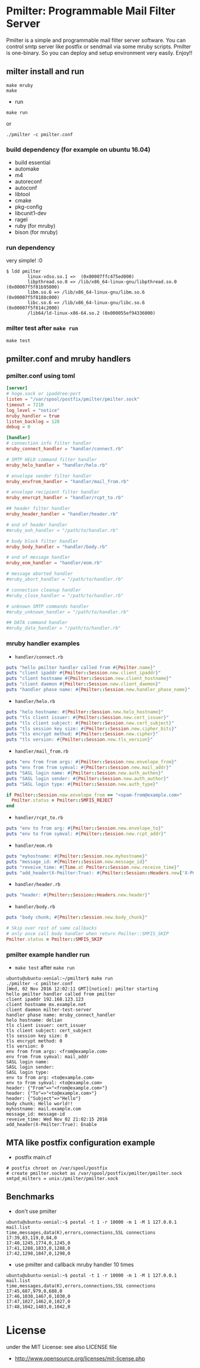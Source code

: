 # Pmilter: Programmable Mail Filter Server

Pmilter is a simple and programmable mail filter server software. You can control smtp server like postfix or sendmail via some mruby scripts. Pmilter is one-binary. So you can deploy and setup environment very easily. Enjoy!!

## milter install and run

```
make mruby
make
```

- run

```
make run
```

or

```
./pmilter -c pmilter.conf
```

### build dependency (for example on ubuntu 16.04)

- build essential
- automake
- m4
- autoreconf
- autoconf
- libtool
- cmake
- pkg-config
- libcunit1-dev
- ragel
- ruby (for mruby)
- bison (for mruby)

### run dependency

very simple! :0

```
$ ldd pmilter
        linux-vdso.so.1 =>  (0x00007ffc475ed000)
        libpthread.so.0 => /lib/x86_64-linux-gnu/libpthread.so.0 (0x00007f5f81b95000)
        libm.so.6 => /lib/x86_64-linux-gnu/libm.so.6 (0x00007f5f8188c000)
        libc.so.6 => /lib/x86_64-linux-gnu/libc.so.6 (0x00007f5f814c2000)
        /lib64/ld-linux-x86-64.so.2 (0x000055ef94336000)
```

### milter test after `make run`

```
make test
```

## pmilter.conf and mruby handlers

### pmilter.conf using toml

```toml
[server]
# hoge.sock or ipaddree:port
listen = "/var/spool/postfix/pmilter/pmilter.sock"
timeout = 7210
log_level = "notice"
mruby_handler = true
listen_backlog = 128
debug = 0

[handler]
# connection info filter handler
mruby_connect_handler = "handler/connect.rb"

# SMTP HELO command filter handler
mruby_helo_handler = "handler/helo.rb"

# envelope sender filter handler
mruby_envfrom_handler = "handler/mail_from.rb"

# envelope recipient filter handler
mruby_envrcpt_handler = "handler/rcpt_to.rb"

## header filter handler
mruby_header_handler = "handler/header.rb"

# end of header handler
#mruby_eoh_handler = "/path/to/handler.rb"

# body block filter handler
mruby_body_handler = "handler/body.rb"

# end of message handler
mruby_eom_handler = "handler/eom.rb"

# message aborted handler
#mruby_abort_handler = "/path/to/handler.rb"

# connection cleanup handler
#mruby_close_handler = "/path/to/handler.rb"

# unknown SMTP commands handler
#mruby_unknown_handler = "/path/to/handler.rb"

## DATA command handler
#mruby_data_handler = "/path/to/handler.rb"
```

### mruby handler examples

- `handler/connect.rb`

```ruby
puts "hello pmilter handler called from #{Pmilter.name}"
puts "client ipaddr #{Pmilter::Session.new.client_ipaddr}"
puts "client hostname #{Pmilter::Session.new.client_hostname}"
puts "client daemon #{Pmilter::Session.new.client_daemon}"
puts "handler phase name: #{Pmilter::Session.new.handler_phase_name}"
```

- `handler/helo.rb`

```ruby
puts "helo hostname: #{Pmilter::Session.new.helo_hostname}"
puts "tls client issuer: #{Pmilter::Session.new.cert_issuer}"
puts "tls client subject: #{Pmilter::Session.new.cert_subject}"
puts "tls session key size: #{Pmilter::Session.new.cipher_bits}"
puts "tls encrypt method: #{Pmilter::Session.new.cipher}"
puts "tls version: #{Pmilter::Session.new.tls_version}"
```

- `handler/mail_from.rb`

```ruby
puts "env from from args: #{Pmilter::Session.new.envelope_from}"
puts "env from from symval: #{Pmilter::Session.new.mail_addr}"
puts "SASL login name: #{Pmilter::Session.new.auth_authen}"
puts "SASL login sender: #{Pmilter::Session.new.auth_author}"
puts "SASL login type: #{Pmilter::Session.new.auth_type}"

if Pmilter::Session.new.envelope_from == "<spam-from@example.com>"
  Pmilter.status = Pmilter::SMFIS_REJECT
end
```

- `handler/rcpt_to.rb`

```ruby
puts "env to from arg: #{Pmilter::Session.new.envelope_to}"
puts "env to from symval: #{Pmilter::Session.new.rcpt_addr}"
```

- `handler/eom.rb`

```ruby
puts "myhostname: #{Pmilter::Session.new.myhostname}"
puts "message_id: #{Pmilter::Session.new.message_id}"
puts "reveive_time: #{Time.at Pmilter::Session.new.receive_time}"
puts "add_header(X-Pmilter:True): #{Pmilter::Session::Headers.new['X-Pmilter'] = 'Enable'}"
```

- `handler/header.rb`

```ruby
puts "header: #{Pmilter::Session::Headers.new.header}"
```

- `handler/body.rb`

```ruby
puts "body chunk; #{Pmilter::Session.new.body_chunk}"

# Skip over rest of same callbacks
# only once call body handler when return Pmilter::SMFIS_SKIP
Pmilter.status = Pmilter::SMFIS_SKIP
```

### pmilter example handler run

- `make test` after `make run`

```
ubuntu@ubuntu-xenial:~/pmilter$ make run
./pmilter -c pmilter.conf
[Wed, 02 Nov 2016 12:02:11 GMT][notice]: pmilter starting
hello pmilter handler called from pmilter
client ipaddr 192.168.123.123
client hostname mx.example.net
client daemon milter-test-server
handler phase name: mruby_connect_handler
helo hostname: delian
tls client issuer: cert_issuer
tls client subject: cert_subject
tls session key size: 0
tls encrypt method: 0
tls version: 0
env from from args: <from@example.com>
env from from symval: mail_addr
SASL login name:
SASL login sender:
SASL login type:
env to from arg: <to@example.com>
env to from symval: <to@example.com>
header: {"From"=>"<from@example.com>"}
header: {"To"=>"<to@example.com>"}
header: {"Subject"=>"Hello"}
body chunk; Hello world!!
myhostname: mail.example.com
message_id: message-id
reveive_time: Wed Nov 02 21:02:15 2016
add_header(X-Pmilter:True): Enable
```

## MTA like postfix configuration example

- postfix main.cf

```
# postfix chroot on /var/spool/postfix
# create pmilter.socket as /var/spool/postfix/pmilter/pmilter.sock
smtpd_milters = unix:/pmilter/pmilter.sock
```

## Benchmarks

- don't use pmilter

```
ubuntu@ubuntu-xenial:~$ postal -t 1 -r 10000 -m 1 -M 1 127.0.0.1 mail.list
time,messages,data(K),errors,connections,SSL connections
17:39,83,119,0,84,0
17:40,1245,1774,0,1245,0
17:41,1288,1833,0,1288,0
17:42,1298,1847,0,1298,0
```

- use pmilter and callback mruby handler 10 times

```
ubuntu@ubuntu-xenial:~$ postal -t 1 -r 10000 -m 1 -M 1 127.0.0.1 mail.list
time,messages,data(K),errors,connections,SSL connections
17:45,687,979,0,688,0
17:46,1030,1467,0,1030,0
17:47,1027,1462,0,1027,0
17:48,1042,1483,0,1042,0
```

# License
under the MIT License: see also LICENSE file

* http://www.opensource.org/licenses/mit-license.php

